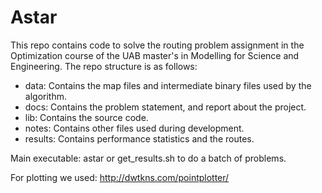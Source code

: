 # Astar

This repo contains code to solve the routing problem assignment in the Optimization course of the UAB master's in Modelling for Science and Engineering. The repo structure is as follows:

- data: Contains the map files and intermediate binary files used by the algorithm.
- docs: Contains the problem statement, and report about the project.
- lib: Contains the source code.
- notes: Contains other files used during development.
- results: Contains performance statistics and the routes.

Main executable: astar or get_results.sh to do a batch of problems.

For plotting we used:
http://dwtkns.com/pointplotter/
